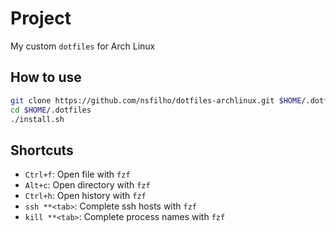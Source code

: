 # Project

My custom `dotfiles` for Arch Linux

## How to use

```sh
git clone https://github.com/nsfilho/dotfiles-archlinux.git $HOME/.dotfiles
cd $HOME/.dotfiles
./install.sh
```

## Shortcuts

- `Ctrl+f`: Open file with `fzf`
- `Alt+c`: Open directory with `fzf`
- `Ctrl+h`: Open history with `fzf`
- `ssh **<tab>`: Complete ssh hosts with `fzf`
- `kill **<tab>`: Complete process names with `fzf`
